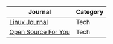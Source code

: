 |Journal|Category|
|-------|---------|
|[Linux Journal](https://www.linuxjournal.com/)| Tech |
|[Open Source For You](https://magazine.opensourceforu.com/)| Tech | 

